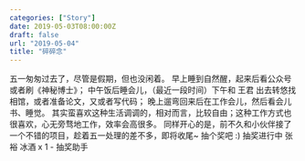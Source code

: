 ```yaml
---
categories: ["Story"]
date: 2019-05-03T08:00:00Z
draft: false
url: "2019-05-04"
title: "碎碎念"
---
```


五一匆匆过去了，尽管是假期，但也没闲着。 早上睡到自然醒，起来后看公众号或者刷《神秘博士》； 中午饭后睡会儿，（最近一段时间）下午和 王君 出去转悠找相馆，或者准备论文，又或者写代码； 晚上遛弯回来后在工作会儿，然后看会儿书、睡觉。 其实蛮喜欢这种生活调调的，相对而言，比较自由；这种工作方式也很喜欢，心无旁骛地工作，效率会高很多。 同样开心的是，前不久和小伙伴接了一个不错的项目，趁着五一处理的差不多，即将收尾~ 抽个奖吧 :) 抽奖进行中 张裕 冰酒 x 1 - 抽奖助手

